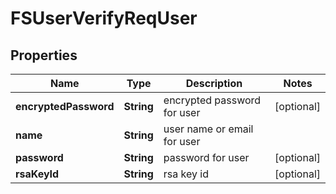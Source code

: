 # FSUserVerifyReqUser

## Properties
Name | Type | Description | Notes
------------ | ------------- | ------------- | -------------
**encryptedPassword** | **String** | encrypted password for user |  [optional]
**name** | **String** | user name or email for user | 
**password** | **String** | password for user |  [optional]
**rsaKeyId** | **String** | rsa key id |  [optional]
